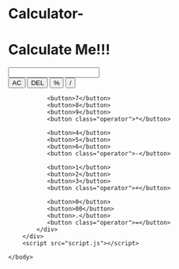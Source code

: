 # Calculator-
<html>
    <head>
    <title></title>  
    <link rel="stylesheet" href="css/calculator.css">

</head>
    <body>
        <div class="container">
        <h1>Calculate Me!!!</h1>
            <input class="input" type="text"/>
            <div class="buttons">
               <button class="operator">AC</button>
               <button class="operator">DEL</button>
               <button class="operator">%</button>
               <button class="operator">/</button>

               <button>7</button>
               <button>8</button>
               <button>9</button>
               <button class="operator">*</button>
            
               <button>4</button>
               <button>5</button>
               <button>6</button>
               <button class="operator">-</button>
           
               <button>1</button>
               <button>2</button>
               <button>3</button>
               <button class="operator">+</button>
           
               <button>0</button>
               <button>00</button>
               <button>.</button>
               <button class="operator">=</button>
            </div>
        </div>
        <script src="script.js"></script>

    </body>
</html>
